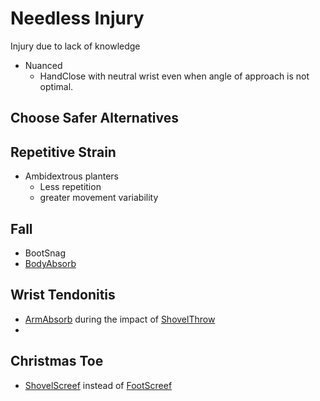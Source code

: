 # Needless Injury

Injury due to lack of knowledge

- Nuanced
    - HandClose with neutral wrist even when angle of approach is not optimal.

## Choose Safer Alternatives

## Repetitive Strain

- Ambidextrous planters 
    - Less repetition
    - greater movement variability


## Fall

- BootSnag
- [BodyAbsorb]()


## Wrist Tendonitis

- [ArmAbsorb]() during the impact of [ShovelThrow]()
- 

## Christmas Toe

- [ShovelScreef]() instead of [FootScreef]()

## 
